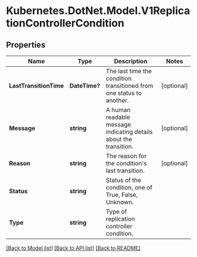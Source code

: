 # Kubernetes.DotNet.Model.V1ReplicationControllerCondition
## Properties

Name | Type | Description | Notes
------------ | ------------- | ------------- | -------------
**LastTransitionTime** | **DateTime?** | The last time the condition transitioned from one status to another. | [optional] 
**Message** | **string** | A human readable message indicating details about the transition. | [optional] 
**Reason** | **string** | The reason for the condition&#39;s last transition. | [optional] 
**Status** | **string** | Status of the condition, one of True, False, Unknown. | 
**Type** | **string** | Type of replication controller condition. | 

[[Back to Model list]](../README.md#documentation-for-models) [[Back to API list]](../README.md#documentation-for-api-endpoints) [[Back to README]](../README.md)

